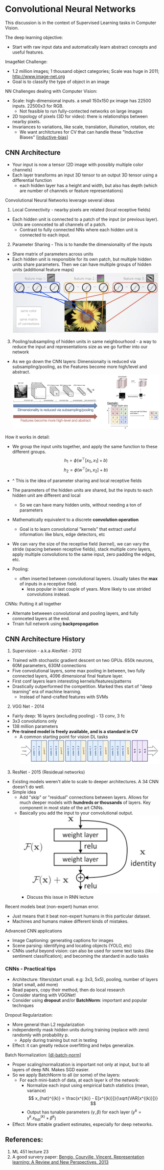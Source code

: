 # Convolutional Neural Networks

This discussion is in the context of Supervised Learning tasks in Computer Vision.

The deep learning objective:
- Start with raw input data and automatically learn abstract concepts and useful features.

ImageNet Challenge:
- 1.2 million images; 1 thousand object categories; Scale was huge in 2011; http://www.image-net.org
- Goal is to classify the type of object in an image

NN Challenges dealing with Computer Vision:
- Scale: high-dimensional inputs. a small 150x150 px image has 22500 inputs. 22500x3 for RGB.
  - Not feasible to run fully-contected networks on large images
- 2D topology of pixels (3D for video): there is relationships between nearby pixels.
- Invariances to variations, like scale, translation, illuination, rotation, etc
  - We want architctures for CV that can handle these "Inductive Biases" [[inductive-bias]]

## CNN Architecture
- Your input is now a tensor (2D image with possibly multiple color channels)
- Each layer transforms an input 3D tensor to an output 3D tensor using a differential function
    - each hidden layer has a height and width, but also has depth (which are number of channels or feature representations)

Convolutional Neural Networks leverage several ideas
1. Local Connectivity - nearby pixels are related (local receptive fields)
- Each hidden unit is connected to a patch of the input (or previous layer). Units are connceted to all channels of a patch.
  - Contrast to fully connected NNs where each hidden unit is connected to each input.
2. Parameter Sharing - This is to handle the dimensionality of the inputs
- Share matrix of parameters across units
- Each hidden unit is responsible for its own patch, but multiple hidden units share parameters. Then we can have multiple groups of hidden units (additional feature maps)
![Parameter Sharing](../../assets/images/cnn_parameter_sharing.png)
3. Pooling/subsampling of hidden units in same neighbourhood - a way to reduce the input and representations size as we go further into our network
- As we go down the CNN layers: Dimensionaity is reduced via subsampling/pooling, as the Features become more high/level and abstract.
![Pooling](../../assets/images/cnn_pooling.png)

How it works in detail:
- We group the input units together, and apply the same function to these different groups.
$$ h_1 = \phi(w^\top [x_0, x_1] + b) $$
$$ h_2 = \phi(w^\top [x_1, x_2] + b) $$
- ^ This is the idea of parameter sharing and local receptive fields
- The parameters of the hidden units are shared, but the inputs to each hidden unit are different and local
    - So we can have many hidden units, without needing a ton of parameters
- Mathematically equivalent to a discrete **convolution operation**
    - Goal is to learn convolutional "kernels" that extract useful information: like blurs, edge detectors, etc
- We can vary the size of the receptive field (kernel), we can vary the stride (spacing between receptive fields), stack multiple conv layers, apply multiple convolutions to the same input, zero padding the edges, etc.

- Pooling:
  - often inserted between convolutional layeers. Usually takes the **max** of inputs in a receptive field.
    - less popular in last couple of years. More likely to use strided convolutions instead.

CNNs: Putting it all together
- Alternate betweeen convolutional and pooling layers, and fully connceted layers at the end.
- Trrain full network using **backpropogation**

## CNN Architecture History
1. Supervision - a.k.a AlexNet - 2012
  - Trained with stochastic gradient descent on two GPUs. 650k neurons, 60M parameters, 630M connections
  - Five convolutional layers, some max pooling in between, two fully connected layers, 4096 dimensional final feature layer.
  - First conf layers learn interesting kernels/features/patterns
  - Drastically outperformed the competition. Marked thes start of "deep learning" era of machine learning.
    - Instead of hand-crafted features with SVMs

2. VGG Net - 2014
  - Fairly deep: 16 layers (excluding pooling) - 13 conv, 3 fc
  - 3x3 convolutions only
  - 138 million parameters
  - **Pre-trained model is freely available, and is a standard in CV**
    - A common starting point for vision DL tasks
![VGG](../../assets/images/cnn_vgg.png)

3. ResNet - 2015 (Resideual networks)
- Existing models weren't able to scale to deeper architectures. A 34 CNN doesn't do well.
- Simple idea
  - Add "skip" or "residual" connections between layers. Allows for much deeper models with **hundreds or thousands** of layers. Key component in most state of the art CNNs.
  - Basically you add the input to your convolutional output.
![ResNet](../../assets/images/cnn_resnet.png)
    - Discuss this issue in RNN lecture

Recent models beat (non-expert) human error.
- Just means that it beat non-expert humans in this particular dataset.
- Machines and humans makee different kinds of mistakes.

Advanced CNN applications
- Image Captioning: generating captions for images
- Scene parsing: identifying and locating objects (YOLO, etc)
- CNNs useful beyond vision: can also be used for some text tasks (like sentiment classification); and becoming the standard in audio tasks

### CNNs - Practical tips
- Architecture: filters(start small. e.g: 3x3, 5x5), pooling, number of layers (start small, add more)
- Read papers, copy their method, then do local research
- Consider starting with VGGNet!
- Consider using **dropout** and/or **BatchNorm**: important and popular technques

Dropout Regularization:
- More general than L2 regularization
- independently mask hidden units during training (replace with zero) randomly with probability p.
    - Apply during training but not in testing
- Effect: it can greatly reduce overfitting and helps generalize.

Batch Normalization: [[dl-batch-norm]]
- Proper scaling/normalization is important not only at input, but to all layers of deep NN. Makes SGD easier.
- So we apply BatchNorm to all (or some) of the layers:
    - For each mini-batch of data, at each layer k of the network:
        - Normalize each input using empirical batch statistics (mean, variance)
        $$ x_{hat}^{(k)} = \frac{x^{(k)} - E[x^{(k)}]}{\sqrt{VAR[x^{(k)}]}} $$
        - Output has tunable parameters ($\gamma, \beta$) for each layer ($y^k = \gamma^k . x_{hat}^{(k)} + \beta^k$)
- Effect: More sttable gradient estimates, especially for deep networks.



## References:
1. ML 451 lecture 23
2. A good survery paper: [Bengio, Courville, Vincent. Representation learning: A Review and New Perspectives. 2013](http://arxiv.org/pdf/1206.5538v2.pdf)

[//begin]: # "Autogenerated link references for markdown compatibility"
[inductive-bias]: inductive-bias.md "inductive-bias"
[dl-batch-norm]: dl-batch-norm.md "Batch Normalization (DL)"
[//end]: # "Autogenerated link references"